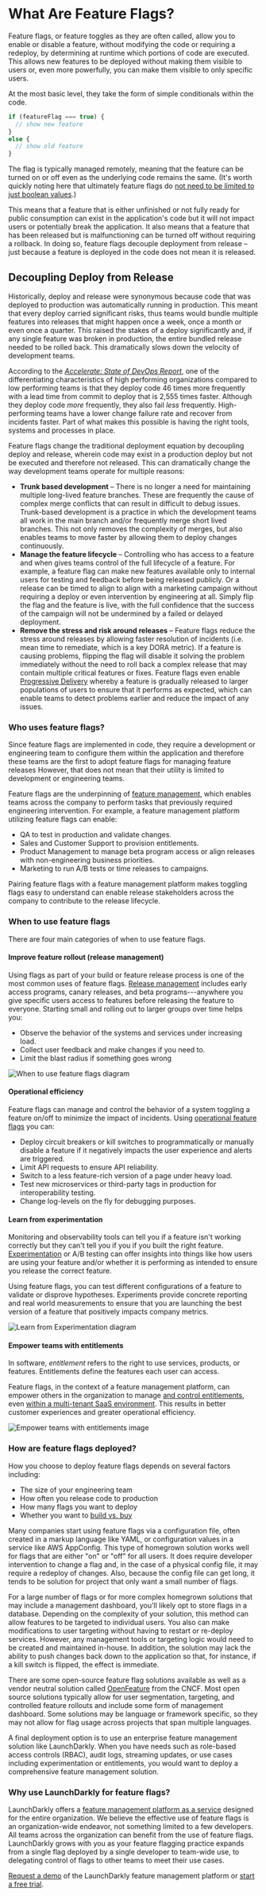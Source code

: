 # What Are Feature Flags?

Feature flags, or feature toggles as they are often called, allow you to enable or disable a feature, without modifying the code or requiring a redeploy, by determining at runtime which portions of code are executed. This allows new features to be deployed without making them visible to users or, even more powerfully, you can make them visible to only specific users.

At the most basic level, they take the form of simple conditionals within the code.

```javascript
if (featureFlag === true) {
  // show new feature
}
else {
  // show old feature
}
```

The flag is typically managed remotely, meaning that the feature can be turned on or off even as the underlying code remains the same. (It's worth quickly noting here that ultimately feature flags do [not need to be limited to just boolean values](https://launchdarkly.com/blog/feature-flags-beyond-the-boolean/).)

This means that a feature that is either unfinished or not fully ready for public consumption can exist in the application's code but it will not impact users or potentially break the application. It also means that a feature that has been released but is malfunctioning can be turned off without requiring a rollback. In doing so, feature flags decouple deployment from release – just because a feature is deployed in the code does not mean it is released.

## Decoupling Deploy from Release

Historically, deploy and release were synonymous because code that was deployed to production was automatically running in production. This meant that every deploy carried significant risks, thus teams would bundle multiple features into releases that might happen once a week, once a month or even once a quarter. This raised the stakes of a deploy significantly and, if any single feature was broken in production, the entire bundled release needed to be rolled back. This dramatically slows down the velocity of development teams.

According to the *[Accelerate: State of DevOps Report](https://cloud.google.com/blog/products/devops-sre/the-2019-accelerate-state-of-devops-elite-performance-productivity-and-scaling)*, one of the differentiating characteristics of high performing organizations compared to low performing teams is that they deploy code 46 times more frequently with a lead time from commit to deploy that is 2,555 times faster. Although they deploy code _more_ frequently, they also fail _less_ frequently. High-performing teams have a lower change failure rate and recover from incidents faster. Part of what makes this possible is having the right tools, systems and processes in place.

Feature flags change the traditional deployment equation by decoupling deploy and release, wherein code may exist in a production deploy but not be executed and therefore not released. This can dramatically change the way development teams operate for multiple reasons:

* **Trunk based development** – There is no longer a need for maintaining multiple long-lived feature branches. These are frequently the cause of complex merge conflicts that can result in difficult to debug issues. Trunk-based development is a practice in which the development teams all work in the main branch and/or frequently merge short lived branches. This not only removes the complexity of merges, but also enables teams to move faster by allowing them to deploy changes continuously.
* **Manage the feature lifecycle** – Controlling who has access to a feature and when gives teams control of the full lifecycle of a feature. For example, a feature flag can make new features available only to internal users for testing and feedback before being released publicly. Or a release can be timed to align to align with a marketing campaign without requiring a deploy or even intervention by engineering at all. Simply flip the flag and the feature is live, with the full confidence that the success of the campaign will not be undermined by a failed or delayed deployment.
* **Remove the stress and risk around releases** – Feature flags reduce the stress around releases by allowing faster resolution of incidents (i.e. mean time to remediate, which is a key DORA metric). If a feature is causing problems, flipping the flag will disable it solving the problem immediately without the need to roll back a complex release that may contain multiple critical features or fixes. Feature flags even enable [Progressive Delivery](https://launchdarkly.com/blog/what-is-progressive-delivery-all-about/) whereby a feature is gradually released to larger populations of users to ensure that it performs as expected, which can enable teams to detect problems earlier and reduce the impact of any issues.

### Who uses feature flags?

Since feature flags are implemented in code, they require a development or engineering team to configure them within the application and therefore these teams are the first to adopt feature flags for managing feature releases However, that does not mean that their utility is limited to development or engineering teams.

Feature flags are the underpinning of [feature management](https://launchdarkly.com/feature-management/), which enables teams across the company to perform tasks that previously required engineering intervention. For example, a feature management platform utilizing feature flags can enable:

-   QA to test in production and validate changes.
-   Sales and Customer Support to provision entitlements.
-   Product Management to manage beta program access or align releases with non-engineering business priorities.
-   Marketing to run A/B tests or time releases to campaigns.

Pairing feature flags with a feature management platform makes toggling flags easy to understand can enable release stakeholders across the company to contribute to the release lifecycle.

### When to use feature flags

There are four main categories of when to use feature flags.

#### Improve feature rollout (release management)

Using flags as part of your build or feature release process is one of the most common uses of feature flags. [Release management](https://launchdarkly.com/blog/release-management-flags-best-practices/) includes early access programs, canary releases, and beta programs---anywhere you give specific users access to features before releasing the feature to everyone. Starting small and rolling out to larger groups over time helps you:

-   Observe the behavior of the systems and services under increasing load.
-   Collect user feedback and make changes if you need to.
-   Limit the blast radius if something goes wrong

![When to use feature flags diagram](https://images.prismic.io/launchdarkly/d0b2f047-8b42-4bd6-9ccd-41abe680728f_when-to-use-feature-flags.png?auto=compress,format)

#### Operational efficiency

Feature flags can manage and control the behavior of a system toggling a feature on/off to minimize the impact of incidents. Using [operational feature flags](https://launchdarkly.com/blog/operational-flags-best-practices/) you can:

-   Deploy circuit breakers or kill switches to programmatically or manually disable a feature if it negatively impacts the user experience and alerts are triggered.
-   Limit API requests to ensure API reliability.
-   Switch to a less feature-rich version of a page under heavy load.
-   Test new microservices or third-party tags in production for interoperability testing.
-   Change log-levels on the fly for debugging purposes.

#### Learn from experimentation

Monitoring and observability tools can tell you if a feature isn't working correctly but they can't tell you if you if you built the right feature. [Experimentation](https://launchdarkly.com/blog/nine-experimentation-best-practices/) or A/B testing can offer insights into things like how users are using your feature and/or whether it is performing as intended to ensure you release the correct feature. 

Using feature flags, you can test different configurations of a feature to validate or disprove hypotheses. Experiments provide concrete reporting and real world measurements to ensure that you are launching the best version of a feature that positively impacts company metrics.

![Learn from Experimentation diagram](https://images.prismic.io/launchdarkly/169abf00-f66d-4837-9d79-97c9559fab1e_learn-from-experimentation.png?auto=compress,format)

#### Empower teams with entitlements

In software, *entitlement* refers to the right to use services, products, or features. Entitlements define the features each user can access.

Feature flags, in the context of a feature management platform, can empower others in the organization to manage [and control entitlements](https://launchdarkly.com/blog/how-to-manage-entitlements-with-feature-flags/), even [within a multi-tenant SaaS environment](https://www.youtube.com/watch?v=uzRrEWzqD0Y). This results in better customer experiences and greater operational efficiency.

![Empower teams with entitlements image](https://images.prismic.io/launchdarkly/a6e31483-d245-4c89-ae26-36f4fad2d315_empower-teams-with-entitlements.png?auto=compress,format)

### How are feature flags deployed?

How you choose to deploy feature flags depends on several factors including:

-   The size of your engineering team
-   How often you release code to production
-   How many flags you want to deploy
-   Whether you want to [build vs. buy](https://launchdarkly.com/blog/feature-management-platform-build-or-buy/)

Many companies start using feature flags via a configuration file, often created in a markup language like YAML, or configuration values in a service like AWS AppConfig. This type of homegrown solution works well for flags that are either "on" or "off" for all users. It does require developer intervention to change a flag and, in the case of a physical config file, it may require a redeploy of changes. Also, because the config file can get long, it tends to be solution for project that only want a small number of flags.

For a large number of flags or for more complex homegrown solutions that may include a management dashboard, you'll likely opt to store flags in a database. Depending on the complexity of your solution, this method can allow features to be targeted to individual users. You also can make modifications to user targeting without having to restart or re-deploy services. However, any management tools or targeting logic would need to be created and maintained in-house. In addition, the solution may lack the ability to push changes back down to the application so that, for instance, if a kill switch is flipped, the effect is immediate.

There are some open-source feature flag solutions available as well as a vendor neutral solution called [OpenFeature](https://featureflags.io/resources) from the CNCF. Most open source solutions typically allow for user segmentation, targeting, and controlled feature rollouts and include some form of management dashboard. Some solutions may be language or framework specific, so they may not allow for flag usage across projects that span multiple languages.

A final deployment option is to use an enterprise feature management solution like LaunchDarkly. When you have needs such as role-based access controls (RBAC), audit logs, streaming updates, or use cases including experimentation or entitlements, you would want to deploy a comprehensive feature management solution.

### Why use LaunchDarkly for feature flags?

LaunchDarkly offers a [feature management platform as a service](https://launchdarkly.com/product/) designed for the entire organization. We believe the effective use of feature flags is an organization-wide endeavor, not something limited to a few developers. All teams across the organization can benefit from the use of feature flags. LaunchDarkly grows with you as your feature flagging practice expands from a single flag deployed by a single developer to team-wide use, to delegating control of flags to other teams to meet their use cases.

[Request a demo](https://launchdarkly.com/request-a-demo/) of the LaunchDarkly feature management platform or [start a free trial](https://launchdarkly.com/start-trial/).